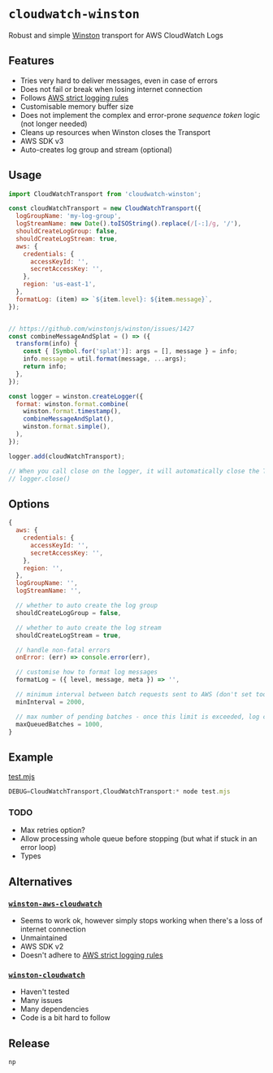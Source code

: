 # `cloudwatch-winston`

Robust and simple [Winston](https://github.com/winstonjs/winston) transport for AWS CloudWatch Logs

## Features

- Tries very hard to deliver messages, even in case of errors
- Does not fail or break when losing internet connection
- Follows [AWS strict logging rules](https://docs.aws.amazon.com/AmazonCloudWatchLogs/latest/APIReference/API_PutLogEvents.html)
- Customisable memory buffer size
- Does not implement the complex and error-prone *sequence token* logic (not longer needed)
- Cleans up resources when Winston closes the Transport
- AWS SDK v3
- Auto-creates log group and stream (optional)

## Usage

```js
import CloudWatchTransport from 'cloudwatch-winston';

const cloudWatchTransport = new CloudWatchTransport({
  logGroupName: 'my-log-group',
  logStreamName: new Date().toISOString().replace(/[-:]/g, '/'),
  shouldCreateLogGroup: false,
  shouldCreateLogStream: true,
  aws: {
    credentials: {
      accessKeyId: '',
      secretAccessKey: '',
    },
    region: 'us-east-1',
  },
  formatLog: (item) => `${item.level}: ${item.message}`,
});


// https://github.com/winstonjs/winston/issues/1427
const combineMessageAndSplat = () => ({
  transform(info) {
    const { [Symbol.for('splat')]: args = [], message } = info;
    info.message = util.format(message, ...args);
    return info;
  },
});

const logger = winston.createLogger({
  format: winston.format.combine(
    winston.format.timestamp(),
    combineMessageAndSplat(),
    winston.format.simple(),
  ),
});

logger.add(cloudWatchTransport);

// When you call close on the logger, it will automatically close the Transport
// logger.close()
```

## Options

```js
{
  aws: {
    credentials: {
      accessKeyId: '',
      secretAccessKey: '',
    },
    region: '',
  },
  logGroupName: '',
  logStreamName: '',

  // whether to auto create the log group
  shouldCreateLogGroup = false,

  // whether to auto create the log stream
  shouldCreateLogStream = true,

  // handle non-fatal errors
  onError: (err) => console.error(err),

  // customise how to format log messages
  formatLog = ({ level, message, meta }) => '',

  // minimum interval between batch requests sent to AWS (don't set too low)
  minInterval = 2000,

  // max number of pending batches - once this limit is exceeded, log calls will be ignored. Note that each batch can have up to 10k messages and a total of about 1MB.
  maxQueuedBatches = 1000,
}
```

## Example

[test.mjs](./test.mjs)

```js
DEBUG=CloudWatchTransport,CloudWatchTransport:* node test.mjs
```

### TODO

- Max retries option?
- Allow processing whole queue before stopping (but what if stuck in an error loop)
- Types

## Alternatives

### [`winston-aws-cloudwatch`](https://github.com/timdp/winston-aws-cloudwatch)

- Seems to work ok, however simply stops working when there's a loss of internet connection
- Unmaintained
- AWS SDK v2
- Doesn't adhere to [AWS strict logging rules](https://docs.aws.amazon.com/AmazonCloudWatchLogs/latest/APIReference/API_PutLogEvents.html)

### [`winston-cloudwatch`](https://github.com/lazywithclass/winston-cloudwatch)

- Haven't tested
- Many issues
- Many dependencies
- Code is a bit hard to follow

## Release

```
np
```

